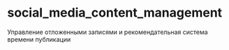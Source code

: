 # social_media_content_management
Управление отложенными записями и рекомендательная система времени публикации

